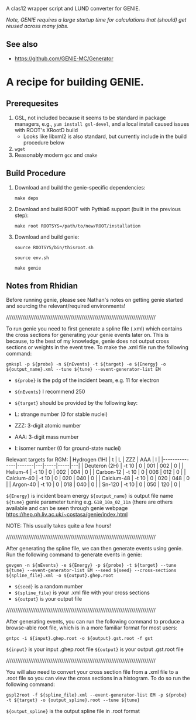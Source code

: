 A clas12 wrapper script and LUND converter for GENIE.

_Note, GENIE requires a large startup time for calculations that (should) get reused across many jobs._

## See also
* https://github.com/GENIE-MC/Generator

# A recipe for building GENIE.

## Prerequesites
1. GSL, not included because it seems to be standard in package managers, e.g., `yum install gsl-devel`, and a local install caused issues with ROOT's XRootD build
    * Looks like libxml2 is also standard, but currently include in the build procedure below 
2. `wget`
3. Reasonably modern `gcc` and `cmake`

## Build Procedure
1. Download and build the genie-specific dependencies:
 
   `make deps`

2. Download and build ROOT with Pythia6 support (built in the previous step):

   `make root ROOTSYS=/path/to/new/ROOT/installation`

3. Download and build genie:

   `source ROOTSYS/bin/thisroot.sh`

   `source env.sh`

   `make genie`

## Notes from Rhidian

Before running genie, please see Nathan's notes on getting genie started and sourcing the relevant/required environments!

/////////////////////////////////////////////////////////////////////////////////

To run genie you need to first generate a spline file (.xml) which contains the cross sections for generating your genie events later on. This is because, to the best of my knowledge, genie does not output cross sections or weights in the event tree. To make the .xml file run the following command:

`gmkspl -p ${probe} -n ${nEvents} -t ${target} -e ${Energy} -o ${output_name}.xml --tune ${tune} --event-generator-list EM`

* `${probe}` is the pdg of the incident beam, e.g. 11 for electron
* `${nEvents}` I recommend 250
* `${target}` should be provided by the following key:

* L: strange number (0 for stable nuclei)
* ZZZ: 3-digit atomic number
* AAA: 3-digit mass number
* I: isomer number (0 for ground-state nuclei)

Relevant targets for RGM:
| Hydrogen (1H) |   t   | L | ZZZ | AAA | I |
|---------------|-------|---|-----|-----|---|
| Deuteron (2H) | -t 10 | 0 | 001 | 002 | 0 |
| Helium-4      | -t 10 | 0 | 002 | 004 | 0 |
| Carbon-12     | -t 10 | 0 | 006 | 012 | 0 |
| Calcium-40    | -t 10 | 0 | 020 | 040 | 0 |
| Calcium-48    | -t 10 | 0 | 020 | 048 | 0 |
| Argon-40      | -t 10 | 0 | 018 | 040 | 0 |
| Sn-120        | -t 10 | 0 | 050 | 120 | 0 |

`${Energy}` is incident beam energy
`${output_name}` is output file name
`${tune}` genie parameter tuning e.g. `G18_10a_02_11a` (there are others available and can be seen through genie webpage https://hep.ph.liv.ac.uk/~costasa/genie/index.html

NOTE: This usually takes quite a few hours!

/////////////////////////////////////////////////////////////////////////////////

After generating the spline file, we can then generate events using genie. Run the following command to generate events in genie:

`gevgen -n ${nEvents} -e ${Energy} -p ${probe} -t ${target} --tune ${tune} --event-generator-list EM --seed ${seed} --cross-sections ${spline_file}.xml -o ${output}.ghep.root`

* `${seed}` is a random number
* `${spline_file}` is your .xml file with your cross sections
* `${output}` is your output file

/////////////////////////////////////////////////////////////////////////////////

After generating events, you can run the following command to produce a browse-able root file, which is in a more familiar format for most users:

`gntpc -i ${input}.ghep.root -o ${output}.gst.root -f gst`

`${input}` is your input .ghep.root file
`${output}` is your output .gst.root file

/////////////////////////////////////////////////////////////////////////////////

You will also need to convert your cross section file from a .xml file to a .root file so you can view the cross sections in a histogram. To do so run the following command:

`gspl2root -f ${spline_file}.xml --event-generator-list EM -p ${probe} -t ${target} -o {output_spline}.root --tune ${tune}`

`${output_spline}` is the output spline file in .root format

